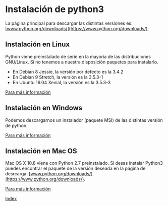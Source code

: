 # Instalación de python3 

La página principal para descargar las distintas versiones es:[www.python.org/downloads/](https://www.python.org/downloads/).

## Instalación en Linux

Python viene preinstalado de serie en la mayoría de las distribuciones GNU/Linux. Si no tenemos a nuestra disposición paquetes para instalarlo.

* En Debian 8 Jessie, la versión por defecto es la 3.4.2
* En Debian 9 Stretch, la versión es la 3.5.3-1
* En Ubuntu 16.04 Xenial, la versión es la 3.5.3-3

[Para más información](https://docs.python.org/3/using/unix.html)

## Instalación en Windows

Podemos descargarnos un instalador (paquete MSI) de las distintas versión de python. 

[Para más información](https://docs.python.org/3/using/windows.html)

## Instalación en Mac OS

Mac OS X 10.8 viene con Python 2.7 preinstalado. Si desas instalar Python3 puedes encontrar el paquete de la versión deseada en la página de desrcarga: [www.python.org/downloads/](https://www.python.org/downloads/).

[Para más información](https://docs.python.org/3/using/mac.html)


[Index](../../README.md)